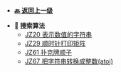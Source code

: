 <!-- 侧边栏 _sidebar.md -->

+ [**:back: 返回上一级**](/算法/剑指Offer/README.md)
- **:memo: 搜索算法**
  + [JZ20 表示数值的字符串](/算法/剑指Offer/09_模拟/JZ20_表示数值的字符串.md)
  + [JZ29 顺时针打印矩阵](/算法/剑指Offer/09_模拟/JZ29_顺时针打印矩阵.md)
  + [JZ61 扑克牌顺子](/算法/剑指Offer/09_模拟/JZ61_扑克牌顺子.md)
  + [JZ67 把字符串转换成整数(atoi)](/算法/剑指Offer/09_模拟/JZ67_把字符串转换成整数(atoi).md)
